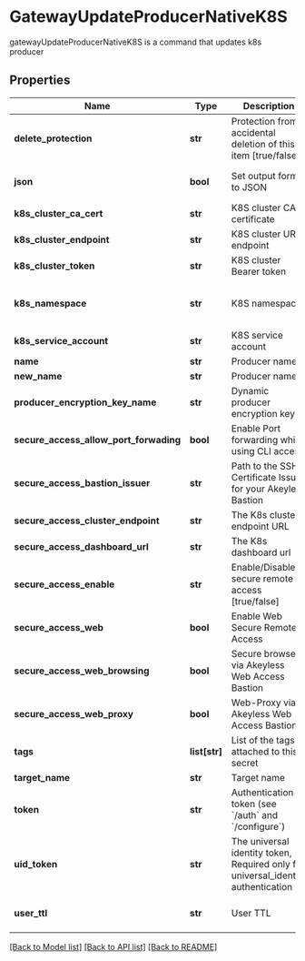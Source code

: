 # GatewayUpdateProducerNativeK8S

gatewayUpdateProducerNativeK8S is a command that updates k8s producer
## Properties
Name | Type | Description | Notes
------------ | ------------- | ------------- | -------------
**delete_protection** | **str** | Protection from accidental deletion of this item [true/false] | [optional] 
**json** | **bool** | Set output format to JSON | [optional] [default to False]
**k8s_cluster_ca_cert** | **str** | K8S cluster CA certificate | [optional] 
**k8s_cluster_endpoint** | **str** | K8S cluster URL endpoint | [optional] 
**k8s_cluster_token** | **str** | K8S cluster Bearer token | [optional] 
**k8s_namespace** | **str** | K8S namespace | [optional] [default to 'default']
**k8s_service_account** | **str** | K8S service account | [optional] 
**name** | **str** | Producer name | 
**new_name** | **str** | Producer name | [optional] 
**producer_encryption_key_name** | **str** | Dynamic producer encryption key | [optional] 
**secure_access_allow_port_forwading** | **bool** | Enable Port forwarding while using CLI access | [optional] 
**secure_access_bastion_issuer** | **str** | Path to the SSH Certificate Issuer for your Akeyless Bastion | [optional] 
**secure_access_cluster_endpoint** | **str** | The K8s cluster endpoint URL | [optional] 
**secure_access_dashboard_url** | **str** | The K8s dashboard url | [optional] 
**secure_access_enable** | **str** | Enable/Disable secure remote access [true/false] | [optional] 
**secure_access_web** | **bool** | Enable Web Secure Remote Access | [optional] [default to False]
**secure_access_web_browsing** | **bool** | Secure browser via Akeyless Web Access Bastion | [optional] [default to False]
**secure_access_web_proxy** | **bool** | Web-Proxy via Akeyless Web Access Bastion | [optional] [default to False]
**tags** | **list[str]** | List of the tags attached to this secret | [optional] 
**target_name** | **str** | Target name | [optional] 
**token** | **str** | Authentication token (see &#x60;/auth&#x60; and &#x60;/configure&#x60;) | [optional] 
**uid_token** | **str** | The universal identity token, Required only for universal_identity authentication | [optional] 
**user_ttl** | **str** | User TTL | [optional] [default to '60m']

[[Back to Model list]](../README.md#documentation-for-models) [[Back to API list]](../README.md#documentation-for-api-endpoints) [[Back to README]](../README.md)


